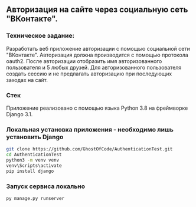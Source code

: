 ## Авторизация на сайте через социальную сеть  "ВКонтакте".

### Техническое задание: 
Разработать веб приложение авторизации с помощью социальной сети "ВКонтакте". Авторизация должна производится с помощью протокола oauth2. После авторизации отобразить имя авторизованного пользователя и 5 любых друзей. Для авторизованного пользователя создать сессию и не предлагать авторизацию при последующих заходах на сайт.

### Стек
Приложение реализовано с помощью языка Python 3.8 на фреймворке Django 3.1.
 
### Локальная установка приложения - необходимо лишь установить Django
```bash
git clone https://github.com/GhostOfCode/AuthenticationTest.git
cd AuthenticationTest
python3 -m venv venv
venv\Scripts\activate
pip install django
```
### Запуск сервиса локально
```bash
py manage.py runserver 
``` 
